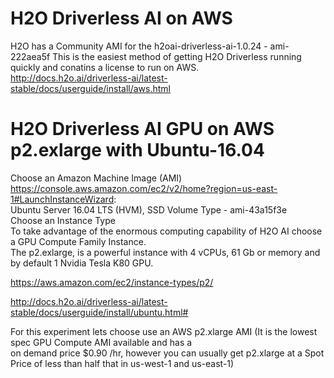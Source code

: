 # H2O Driverless AI on AWS
H2O has a Community AMI for the h2oai-driverless-ai-1.0.24 - ami-222aea5f
This is the easiest method of getting H2O Driverless running quickly and conatins a license to run on AWS. \
http://docs.h2o.ai/driverless-ai/latest-stable/docs/userguide/install/aws.html

# H2O Driverless AI GPU on AWS p2.exlarge with Ubuntu-16.04

Choose an Amazon Machine Image (AMI)
https://console.aws.amazon.com/ec2/v2/home?region=us-east-1#LaunchInstanceWizard: \
Ubuntu Server 16.04 LTS (HVM), SSD Volume Type - ami-43a15f3e \
Choose an Instance Type \
To take advantage of the enormous computing capability of H2O AI choose a GPU Compute Family Instance. \
The p2.exlarge, is a powerful instance with 4 vCPUs, 61 Gb or memory and by default 1 Nvidia Tesla K80 GPU.



https://aws.amazon.com/ec2/instance-types/p2/ 

http://docs.h2o.ai/driverless-ai/latest-stable/docs/userguide/install/ubuntu.html# 

For this experiment lets choose use an AWS p2.xlarge AMI (It is the lowest spec GPU Compute AMI available and has a \
on demand price $0.90 /hr, however you can usually get p2.xlarge at a Spot Price of less than half that in us-west-1 and us-east-1)


